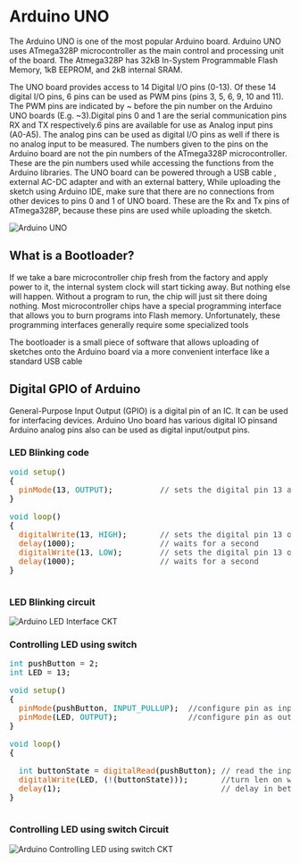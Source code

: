 # Arduino UNO
The Arduino UNO is one of the most popular Arduino board.  Arduino UNO uses ATmega328P microcontroller as the main control and processing unit of the board. The Atmega328P has 32kB In-System Programmable Flash Memory, 1kB EEPROM, and 2kB internal SRAM.

The UNO board provides access to 14 Digital I/O pins (0-13). Of these 14 digital I/O pins, 6 pins can be used as PWM pins (pins 3, 5, 6, 9, 10 and 11). The PWM pins are indicated by ~ before the pin number on the Arduino UNO boards (E.g. ~3).Digital pins 0 and 1 are the serial communication pins RX and TX respectively.6 pins are available for use as Analog input pins (A0-A5). The analog pins can be used as digital I/O pins as well if there is no analog input to be measured. The numbers given to the pins on the Arduino board are not the pin numbers of the ATmega328P microcontroller. These are the pin numbers used while accessing the functions from the Arduino libraries. The UNO board can be powered through a USB cable , external AC-DC adapter and with an external battery, While uploading the sketch using Arduino IDE, make sure that there are no connections from other devices to pins 0 and 1 of UNO board. These are the Rx and Tx pins of ATmega328P, because these pins are used while uploading the sketch.

![Arduino UNO ](https://github.com/HoNtErBoT/Embedded-Circuit-importat/blob/main/03_Arduino/Arduino%20uno%20Digital%20and%20analog%20pins.png)

##  What is a Bootloader?
If we take a bare microcontroller chip fresh from the factory and apply power to it, the internal system clock will start ticking away.  But nothing else will happen.  Without a program to run, the chip will just sit there doing nothing. Most microcontroller chips have a special programming interface that allows you to burn programs into Flash memory.  Unfortunately, these programming interfaces generally require some specialized tools

The bootloader is a small piece of software that allows uploading of sketches onto the Arduino board via a more convenient interface like a standard USB cable

##  Digital GPIO of Arduino
General-Purpose Input Output (GPIO) is a digital pin of an IC. It can be used for interfacing devices. Arduino Uno board has various digital IO pinsand Arduino analog pins also can be used as digital input/output pins.

### LED Blinking code

<pre>
<font color="#00979c">void</font> <font color="#5e6d03">setup</font><font color="#000000">(</font><font color="#000000">)</font>
<font color="#000000">{</font>
 &nbsp;<font color="#d35400">pinMode</font><font color="#000000">(</font><font color="#000000">13</font><font color="#434f54">,</font> <font color="#00979c">OUTPUT</font><font color="#000000">)</font><font color="#000000">;</font> &nbsp;&nbsp;&nbsp;&nbsp;&nbsp;&nbsp;&nbsp;&nbsp;&nbsp;<font color="#434f54">&#47;&#47; sets the digital pin 13 as output</font>
<font color="#000000">}</font>

<font color="#00979c">void</font> <font color="#5e6d03">loop</font><font color="#000000">(</font><font color="#000000">)</font>
<font color="#000000">{</font>
 &nbsp;<font color="#d35400">digitalWrite</font><font color="#000000">(</font><font color="#000000">13</font><font color="#434f54">,</font> <font color="#00979c">HIGH</font><font color="#000000">)</font><font color="#000000">;</font> &nbsp;&nbsp;&nbsp;&nbsp;&nbsp;&nbsp;<font color="#434f54">&#47;&#47; sets the digital pin 13 on</font>
 &nbsp;<font color="#d35400">delay</font><font color="#000000">(</font><font color="#000000">1000</font><font color="#000000">)</font><font color="#000000">;</font> &nbsp;&nbsp;&nbsp;&nbsp;&nbsp;&nbsp;&nbsp;&nbsp;&nbsp;&nbsp;&nbsp;&nbsp;&nbsp;&nbsp;&nbsp;&nbsp;&nbsp;<font color="#434f54">&#47;&#47; waits for a second</font>
 &nbsp;<font color="#d35400">digitalWrite</font><font color="#000000">(</font><font color="#000000">13</font><font color="#434f54">,</font> <font color="#00979c">LOW</font><font color="#000000">)</font><font color="#000000">;</font> &nbsp;&nbsp;&nbsp;&nbsp;&nbsp;&nbsp;&nbsp;<font color="#434f54">&#47;&#47; sets the digital pin 13 off</font>
 &nbsp;<font color="#d35400">delay</font><font color="#000000">(</font><font color="#000000">1000</font><font color="#000000">)</font><font color="#000000">;</font> &nbsp;&nbsp;&nbsp;&nbsp;&nbsp;&nbsp;&nbsp;&nbsp;&nbsp;&nbsp;&nbsp;&nbsp;&nbsp;&nbsp;&nbsp;&nbsp;&nbsp;<font color="#434f54">&#47;&#47; waits for a second</font>
<font color="#000000">}</font>

</pre>

### LED Blinking circuit
![Arduino LED Interface CKT](https://github.com/HoNtErBoT/Embedded-Circuit-importat/blob/main/03_Arduino/Arduino%20led%20interface.png)

### Controlling LED using switch

<pre>
<font color="#00979c">int</font> <font color="#000000">pushButton</font> <font color="#434f54">=</font> <font color="#000000">2</font><font color="#000000">;</font>
<font color="#00979c">int</font> <font color="#000000">LED</font> <font color="#434f54">=</font> <font color="#000000">13</font><font color="#000000">;</font>

<font color="#00979c">void</font> <font color="#5e6d03">setup</font><font color="#000000">(</font><font color="#000000">)</font> 
<font color="#000000">{</font>
 &nbsp;<font color="#d35400">pinMode</font><font color="#000000">(</font><font color="#000000">pushButton</font><font color="#434f54">,</font> <font color="#00979c">INPUT_PULLUP</font><font color="#000000">)</font><font color="#000000">;</font> &nbsp;<font color="#434f54">&#47;&#47;configure pin as input with pullup enabled &nbsp;&nbsp;</font>
 &nbsp;<font color="#d35400">pinMode</font><font color="#000000">(</font><font color="#000000">LED</font><font color="#434f54">,</font> <font color="#00979c">OUTPUT</font><font color="#000000">)</font><font color="#000000">;</font> &nbsp;&nbsp;&nbsp;&nbsp;&nbsp;&nbsp;&nbsp;&nbsp;&nbsp;&nbsp;&nbsp;&nbsp;&nbsp;&nbsp;<font color="#434f54">&#47;&#47;configure pin as output</font>
<font color="#000000">}</font>

<font color="#00979c">void</font> <font color="#5e6d03">loop</font><font color="#000000">(</font><font color="#000000">)</font> 
<font color="#000000">{</font>
 &nbsp;
 &nbsp;<font color="#00979c">int</font> <font color="#000000">buttonState</font> <font color="#434f54">=</font> <font color="#d35400">digitalRead</font><font color="#000000">(</font><font color="#000000">pushButton</font><font color="#000000">)</font><font color="#000000">;</font> <font color="#434f54">&#47;&#47; read the input pin: </font>
 &nbsp;<font color="#d35400">digitalWrite</font><font color="#000000">(</font><font color="#000000">LED</font><font color="#434f54">,</font> <font color="#000000">(</font><font color="#434f54">!</font><font color="#000000">(</font><font color="#000000">buttonState</font><font color="#000000">)</font><font color="#000000">)</font><font color="#000000">)</font><font color="#000000">;</font> &nbsp;&nbsp;&nbsp;&nbsp;&nbsp;&nbsp;<font color="#434f54">&#47;&#47;turn len on when switch pressed &nbsp;</font>
 &nbsp;<font color="#d35400">delay</font><font color="#000000">(</font><font color="#000000">1</font><font color="#000000">)</font><font color="#000000">;</font> &nbsp;&nbsp;&nbsp;&nbsp;&nbsp;&nbsp;&nbsp;&nbsp;&nbsp;&nbsp;&nbsp;&nbsp;&nbsp;&nbsp;&nbsp;&nbsp;&nbsp;&nbsp;&nbsp;&nbsp;&nbsp;&nbsp;&nbsp;&nbsp;&nbsp;&nbsp;&nbsp;&nbsp;&nbsp;&nbsp;&nbsp;&nbsp;&nbsp;<font color="#434f54">&#47;&#47; delay in between reads for stability</font>
<font color="#000000">}</font>

</pre>
### Controlling LED using switch Circuit
![Arduino Controlling LED using switch CKT](https://github.com/HoNtErBoT/Embedded-Circuit-importat/blob/main/03_Arduino/Digital%20IO.png)



